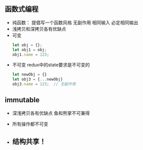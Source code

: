 ## 函数式编程
- 纯函数： 提倡写一个函数风格
    无副作用
    相同输入 必定相同输出
- 浅拷贝和深拷贝各有优缺点
- 可变
    ```js
    let obj = {};
    let obj1 = obj;
    obj1.name = 123;
    ```
- 不可变  redux中的state要求是不可变的
    ```js
    let newObj = {}
    let obj3 = {...newObj}
    obj3.name = 123;  // 无副作用
    ```
## immutable 
- 深浅拷贝各有优缺点 鱼和熊掌不可兼得

- 所有操作都不可变
- 结构共享！ 
    - 
